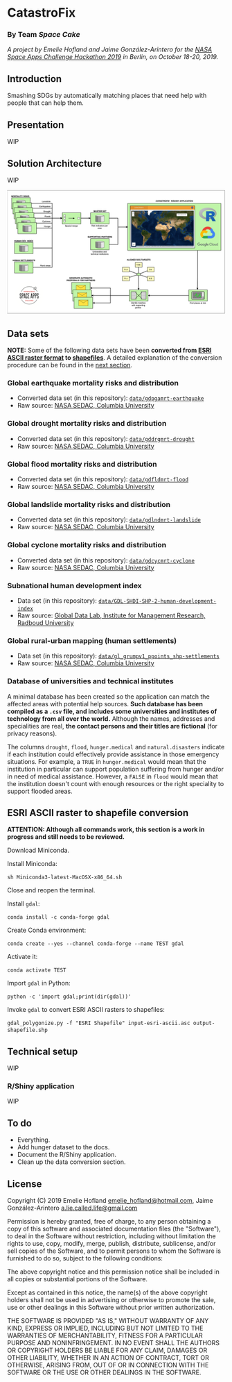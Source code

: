# CatastroFix

### By Team _Space Cake_

_A project by Emelie Hofland and Jaime González-Arintero for the [NASA Space Apps Challenge Hackathon 2019](https://2019.spaceappschallenge.org/locations/berlin-germany/) in Berlin, on October 18-20, 2019._

## Introduction

Smashing SDGs by automatically matching places that need help with people that can help them.

## Presentation

WIP

## Solution Architecture

WIP

![](assets/catastrofix-solution-architecture.png)

## Data sets

**NOTE:** Some of the following data sets have been **converted from [ESRI ASCII raster format](http://resources.esri.com/help/9.3/arcgisengine/java/GP_ToolRef/spatial_analyst_tools/esri_ascii_raster_format.htm) to [shapefiles](https://en.wikipedia.org/wiki/Shapefile)**. A detailed explanation of the conversion procedure can be found in the [next section](https://github.com/Emelieh21/catastrofix-nasa-space-apps#esri-ascii-raster-to-shapefile-conversion).

### Global earthquake mortality risks and distribution

* Converted data set (in this repository): [`data/gdpgamrt-earthquake`](data/gdpgamrt-earthquake)
* Raw source: [NASA SEDAC, Columbia University](https://sedac.ciesin.columbia.edu/data/set/ndh-earthquake-mortality-risks-distribution)

### Global drought mortality risks and distribution

* Converted data set (in this repository): [`data/gddrgmrt-drought`](data/gddrgmrt-drought)
* Raw source: [NASA SEDAC, Columbia University](https://sedac.ciesin.columbia.edu/data/set/ndh-drought-mortality-risks-distribution)

### Global flood mortality risks and distribution

* Converted data set (in this repository): [`data/gdfldmrt-flood`](data/gdfldmrt-flood)
* Raw source: [NASA SEDAC, Columbia University](https://sedac.ciesin.columbia.edu/data/set/ndh-flood-mortality-risks-distribution)

### Global landslide mortality risks and distribution

* Converted data set (in this repository): [`data/gdlndmrt-landslide`](data/gdlndmrt-landslide)
* Raw source: [NASA SEDAC, Columbia University](https://sedac.ciesin.columbia.edu/data/set/ndh-landslide-mortality-risks-distribution)

### Global cyclone mortality risks and distribution

* Converted data set (in this repository): [`data/gdcycmrt-cyclone`](data/gdcycmrt-cyclone)
* Raw source: [NASA SEDAC, Columbia University](https://sedac.ciesin.columbia.edu/data/set/ndh-cyclone-mortality-risks-distribution)

### Subnational human development index

* Data set (in this repository): [`data/GDL-SHDI-SHP-2-human-development-index`](data/GDL-SHDI-SHP-2-human-development-index)
* Raw source: [Global Data Lab, Institute for Management Research, Radboud University](https://globaldatalab.org/shdi/shapefiles/)

### Global rural-urban mapping (human settlements)

* Data set (in this repository): [`data/gl_grumpv1_ppoints_shp-settlements`](data/gl_grumpv1_ppoints_shp-settlements)
* Raw source: [NASA SEDAC, Columbia University](https://sedac.ciesin.columbia.edu/data/collection/grump-v1)

### Database of universities and technical institutes

A minimal database has been created so the application can match the affected areas with potential help sources. **Such database has been compiled as a `.csv` file, and includes some universities and institutes of technology from all over the world.** Although the names, addresses and specialities are real, **the contact persons and their titles are fictional** (for privacy reasons).

The columns `drought`, `flood`, `hunger.medical` and `natural.disasters` indicate if each institution could effectively provide assistance in those emergency situations. For example, a `TRUE` in `hunger.medical` would mean that the institution in particular can support population suffering from hunger and/or in need of medical assistance. However, a `FALSE` in `flood` would mean that the institution doesn't count with enough resources or the right speciality to support flooded areas.

## ESRI ASCII raster to shapefile conversion

**ATTENTION: Although all commands work, this section is a work in progress and still needs to be reviewed.**

Download Miniconda.

Install Miniconda:

    sh Miniconda3-latest-MacOSX-x86_64.sh

Close and reopen the terminal.

Install `gdal`:

    conda install -c conda-forge gdal

Create Conda environment:

    conda create --yes --channel conda-forge --name TEST gdal

Activate it:

    conda activate TEST

Import `gdal` in Python:

    python -c 'import gdal;print(dir(gdal))'

Invoke `gdal` to convert ESRI ASCII rasters to shapefiles:

    gdal_polygonize.py -f "ESRI Shapefile" input-esri-ascii.asc output-shapefile.shp

## Technical setup

WIP

### R/Shiny application

WIP

## To do

* Everything.
* Add hunger dataset to the docs.
* Document the R/Shiny application.
* Clean up the data conversion section.

## License

Copyright (C) 2019 Emelie Hofland <emelie_hofland@hotmail.com>, Jaime González-Arintero <a.lie.called.life@gmail.com>

Permission is hereby granted, free of charge, to any person obtaining a copy of this software and associated documentation files (the "Software"), to deal in the Software without restriction, including without limitation the rights to use, copy, modify, merge, publish, distribute, sublicense, and/or sell
copies of the Software, and to permit persons to whom the Software is furnished to do so, subject to the following conditions:

The above copyright notice and this permission notice shall be included in all copies or substantial portions of the Software.

Except as contained in this notice, the name(s) of the above copyright holders shall not be used in advertising or otherwise to promote the sale, use or
other dealings in this Software without prior written authorization.

THE SOFTWARE IS PROVIDED "AS IS," WITHOUT WARRANTY OF ANY KIND, EXPRESS OR IMPLIED, INCLUDING BUT NOT LIMITED TO THE WARRANTIES OF MERCHANTABILITY,
FITNESS FOR A PARTICULAR PURPOSE AND NONINFRINGEMENT.  IN NO EVENT SHALL THE AUTHORS OR COPYRIGHT HOLDERS BE LIABLE FOR ANY CLAIM, DAMAGES OR OTHER
LIABILITY, WHETHER IN AN ACTION OF CONTRACT, TORT OR OTHERWISE, ARISING FROM, OUT OF OR IN CONNECTION WITH THE SOFTWARE OR THE USE OR OTHER DEALINGS IN THE
SOFTWARE.
